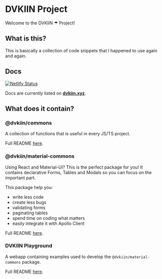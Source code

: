 # DVKIIN Project

Welcome to the DVKIIN ☂ Project! 

## What is this?

This is basically a collection of code snippets that I happened to use again and again.

## Docs

[![Netlify Status](https://api.netlify.com/api/v1/badges/c867302c-2b71-4998-aade-b06bf4f801e9/deploy-status)](https://app.netlify.com/sites/dvkiin/deploys)

Docs are currently listed on **[dvkiin.xyz](https://dvkiin.xyz)**.

## What does it contain?

### @dvkiin/commons

A collection of functions that is useful in every JS/TS project.

Full README [here](./commons).

### @dvkiin/material-commons

Using React and Material-UI? This is the perfect package for you!
It contains declarative Forms, Tables and Modals so you can focus on the important part.

This package help you:
 - write less code
 - create less bugs
 - validating forms
 - paginating tables
 - spend time on coding what matters
 - easily integrate it with Apollo Client

Full README [here](./material-commons).

### DVKIIN Playground

A webapp containing examples used to develop the `@dvkiin/material-commons` package.

Full README [here](./playground).
